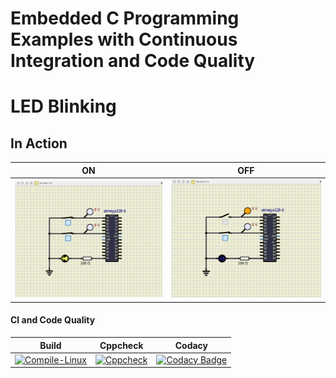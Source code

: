 # Embedded C Programming Examples with Continuous Integration and Code Quality
# LED Blinking 

## In Action

|ON|OFF|
|:--:|:--:|
|![ON](simulation/ON.png)|![OFF](simulation/OFF.png)|
#### CI and Code Quality

|Build|Cppcheck|Codacy|
|:--:|:--:|:--:|
|[![Compile-Linux](https://github.com/Bharathgopal/Emb-C/actions/workflows/Compile.yml/badge.svg)](https://github.com/Bharathgopal/Emb-C/actions/workflows/Compile.yml)|[![Cppcheck](https://github.com/Bharathgopal/Emb-C/actions/workflows/CodeQulaity.yml/badge.svg)](https://github.com/Bharathgopal/Emb-C/actions/workflows/CodeQulaity.yml)|[![Codacy Badge](https://app.codacy.com/project/badge/Grade/f7edf1cc717e4974b850853e1d3b4081)](https://www.codacy.com/gh/indiya77/embedded_c/dashboard?utm_source=github.com&amp;utm_medium=referral&amp;utm_content=indiya77/embedded_c&amp;utm_campaign=Badge_Grade)

